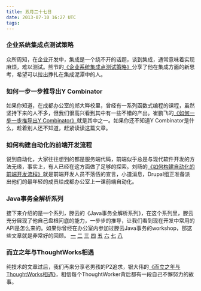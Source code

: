```yaml
---
title: 五月二十七日
date: 2013-07-10 16:27 UTC
tags:
---
```

### 企业系统集成点测试策略
众所周知，在企业开发中，集成是一个绕不开的话题，谈到集成，通常意味着实现麻烦，难以测试。熊节的[《企业系统集成点测试策略》](http://www.infoq.com/cn/articles/enterprise-systems-integration-points)分享了他在集成方面的新思考，希望可以拉出挣扎在集成泥潭中的人。


### 如何一步一步推导出Y Combinator
如果你知道，在成都办公室的郑大晔校里，曾经有一系列函数式编程的课程，虽然坚持下来的人不多，但我们很高兴看到其中有一些不错的产出。崔鹏飞的[《如何一步一步推导出Y Combinator》](http://cuipengfei.me/blog/2013/04/09/make-y/)就是其中之一。如果你还不知道Y Combinator是什么，趁着别人还不知道，赶紧读读这篇文章。

### 如何构建自动化的前端开发流程
说到自动化，大家往往想到的都是服务端代码，前端似乎总是与现代软件开发的方法无缘，事实上，有人已经在这方面做了足够的探索。刘旸的[《如何构建自动化的前端开发流程》](http://www.zation.me/2013/03/15/how-to-build-frontend-dev-env.html)就是前端开发人员不落伍的宣言，小道消息，Drupal组正准备派出他们的最年轻的成员给成都办公室上一课前端自动化。

### Java事务全解析系列
接下来介绍的是一个系列，滕云的《Java事务全解析系列》，在这个系列里，滕云充分展现了他自己盘根问底的能力，一步步的推导，让我们看到现在开发中常用的API是怎么来的。如果你曾经在办公室内参加过滕云Java事务的workshop，那这些文章就是非常好的回顾。
[一](http://www.davenkin.me/post/2013-02-16/40048284001)
[二](http://www.davenkin.me/post/2013-02-17/40049132188)
[三](http://www.davenkin.me/post/2013-02-22/40049367747)
[四](http://www.davenkin.me/post/2013-02-23/40049986447)
[五](http://www.davenkin.me/post/2013-02-23/40049802880)
[六](http://www.davenkin.me/post/2013-02-24/40049235086)
[七](http://www.davenkin.me/post/2013-02-24/40048572306)
[八](http://www.davenkin.me/post/2013-03-19/40049247543)

### 而立之年与ThoughtWorks相遇
纯技术的文章过后，我们再来分享老男孩的P2追求，银大伟的[《而立之年与ThoughtWorks相遇》](http://blogs.exmertec.com/davidyin/?e=2)，相信每个ThoughtWorker背后都有一段自己不懈努力的故事。


